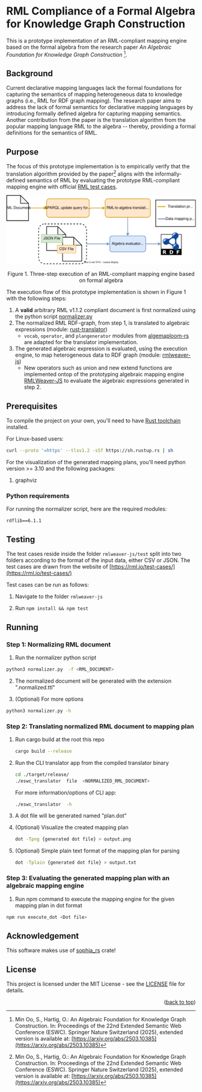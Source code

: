 <a name="readme-top"></a>

# RML Compliance of a Formal Algebra for Knowledge Graph Construction
This is a prototype implementation of an RML-compliant mapping engine 
based on the formal algebra from the research paper 
*An Algebraic Foundation for Knowledge Graph Construction* [^paper_fnt]. 

## Background 
Current declarative mapping languages lack the formal foundations for capturing 
the semantics of mapping heterogeneous data to knowledge graphs (i.e., RML for
RDF graph mapping).
The research paper aims to address the lack of formal semantics for declarative
mapping languages by introducing formally defined algebra for capturing 
mapping semantics.
Another contribution from the paper is the translation algorithm from the 
popular mapping language RML to the algebra -- thereby, providing a formal 
definitions for the semantics of RML. 


## Purpose
The focus of this prototype implementation is to empirically verify that the 
translation algorithm provided by the paper[^paper_fnt] aligns with the informally-defined semantics of RML 
by evaluating the prototype RML-compliant mapping engine with official [RML test cases](https://rml.io/test-cases/).

<p align="center">
<img src="./figures/pipeline.svg">
</p>
<p align="center">Figure 1. Three-step execution of an RML-compliant mapping
engine based on formal algebra </p>

The execution flow of this prototype implementation is shown in Figure 1
with the following steps: 

1. A **valid** arbitrary RML v1.1.2 compliant document is first normalized using the 
python script [normalizer.py](./normalizer.py)
2. The normalized RML RDF-graph, from step 1, is translated to algebraic expressions (module: [rust-translator](./rust-translator/))
   - `vocab`, `operator`, and `plangenerator` modules from
     [algemaploom-rs](https://github.com/RMLio/algemaploom-rs/) are adapted for
     the translator implementation.
3. The generated algebraic expression is evaluated, using the execution engine, to map heterogeneous data to RDF graph
   (module: [rmlweaver-js](./rmlweaver-js/))
   - New operators such as union and new extend functions are implemented ontop 
   of the prototyping algebraic mapping engine [RMLWeaver-JS](https://github.com/RMLio/rmlweaver-js/) to 
   evaluate the algebraic expressions generated in step 2.



## Prerequisites

To compile the project on your own, you'll need to have
[Rust toolchain](https://www.rust-lang.org/tools/install) installed.

For Linux-based users:

```sh
curl --proto '=https' --tlsv1.2 -sSf https://sh.rustup.rs | sh
```

For the visualization of the generated mapping plans, you'll need
python version >= 3.10 and the following packages:

1. graphviz

### Python requirements

For running the normalizer script, here are the required modules:

```
rdflib==6.1.1
```

## Testing

The test cases reside inside the folder `rmlweaver-js/test` split into two
folders according to the format of the input data, either CSV or JSON.
The test cases are drawn from the website of [https://rml.io/test-cases/](https://rml.io/test-cases/)

Test cases can be run as follows:

1. Navigate to the folder `rmlweaver-js`

2. Run `npm install && npm test`

## Running

### Step 1: Normalizing RML document

1. Run the normalizer python script

```sh
python3 normalizer.py  -f <RML_DOCUMENT>
```

2. The normalized document will be generated with the extension ".normalized.ttl"

3. (Optional) For more options

```sh
python3 normalizer.py -h
```

### Step 2: Translating normalized RML document to mapping plan

1. Run cargo build at the root this repo
   ```sh
   cargo build --release
   ```
2. Run the CLI translator app from the compiled translator binary

   ```sh
   cd ./target/release/
   ./eswc_translator  file  <NORMALIZED_RML_DOCUMENT>
   ```

   For more information/options of CLI app:

   ```sh
   ./eswc_translator  -h
   ```

3. A dot file will be generated named "plan.dot"

4. (Optional) Visualize the created mapping plan
   ```sh
   dot -Tpng {generated dot file} > output.png
   ```
5. (Optional) Simple plain text format of the mapping plan for parsing
   ```sh
   dot -Tplain {generated dot file} > output.txt
   ```

### Step 3: Evaluating the generated mapping plan with an algebraic mapping engine

1. Run npm command to execute the mapping engine for the given mapping plan in
   dot format

```sh
npm run execute_dot <Dot file>
```

## Acknowledgement

This software makes use of [sophia_rs](https://github.com/pchampin/sophia_rs) crate!

## License 
This project is licensed under the MIT License - see the [LICENSE](./LICENSE) file for details.



[^paper_fnt]: Min Oo, S., Hartig, O.: An Algebraic Foundation for Knowledge
    Graph Construction. In: Proceedings of the 22nd Extended Semantic Web
    Conference (ESWC). Springer Nature Switzerland (2025), extended version is 
    available at: [https://arxiv.org/abs/2503.10385](https://arxiv.org/abs/2503.10385)



<p align="right">(<a href="#readme-top">back to top</a>)</p>
